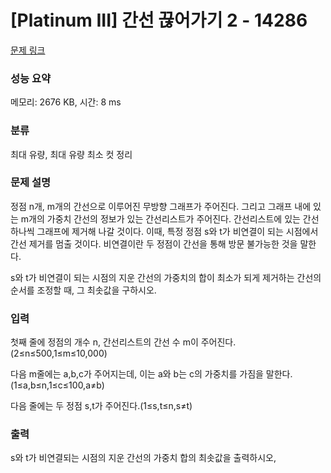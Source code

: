 # [Platinum III] 간선 끊어가기 2 - 14286 

[문제 링크](https://www.acmicpc.net/problem/14286) 

### 성능 요약

메모리: 2676 KB, 시간: 8 ms

### 분류

최대 유량, 최대 유량 최소 컷 정리

### 문제 설명

<p>정점 n개, m개의 간선으로 이루어진 무방향 그래프가 주어진다. 그리고 그래프 내에 있는 m개의 가중치 간선의 정보가 있는 간선리스트가 주어진다. 간선리스트에 있는 간선 하나씩 그래프에 제거해 나갈 것이다. 이때, 특정 정점 s와 t가 비연결이 되는 시점에서 간선 제거를 멈출 것이다. 비연결이란 두 정점이 간선을 통해 방문 불가능한 것을 말한다.</p>

<p>s와 t가 비연결이 되는 시점의 지운 간선의 가중치의 합이 최소가 되게 제거하는 간선의 순서를 조정할 때, 그 최솟값을 구하시오.</p>

### 입력 

 <p>첫째 줄에 정점의 개수 n, 간선리스트의 간선 수 m이 주어진다.(2≤n≤500,1≤m≤10,000)</p>

<p>다음 m줄에는 a,b,c가 주어지는데, 이는 a와 b는 c의 가중치를 가짐을 말한다.(1≤a,b≤n,1≤c≤100,a≠b)</p>

<p>다음 줄에는 두 정점 s,t가 주어진다.(1≤s,t≤n,s≠t)</p>

### 출력 

 <p>s와 t가 비연결되는 시점의 지운 간선의 가중치 합의 최솟값을 출력하시오,</p>

